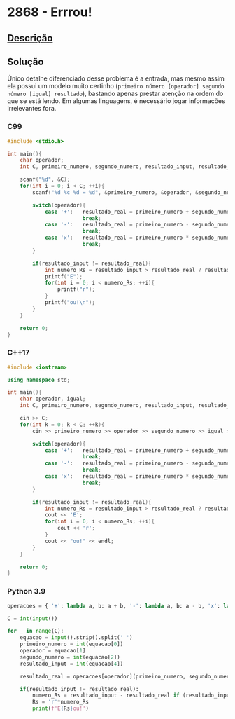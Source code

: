 # 2868 - Errrou!

## [Descrição](https://www.beecrowd.com.br/judge/pt/problems/view/2868)

## Solução

Único detalhe diferenciado desse problema é a entrada, mas mesmo assim ela possui um modelo muito certinho (`primeiro número [operador] segundo número [igual] resultado`), bastando apenas prestar atenção na ordem do que se está lendo. Em algumas linguagens, é necessário jogar informações irrelevantes fora.

### C99
```c
#include <stdio.h>

int main(){
    char operador;
    int C, primeiro_numero, segundo_numero, resultado_input, resultado_real;

    scanf("%d", &C);
    for(int i = 0; i < C; ++i){
        scanf("%d %c %d = %d", &primeiro_numero, &operador, &segundo_numero, &resultado_input);

        switch(operador){
            case '+':   resultado_real = primeiro_numero + segundo_numero;
                        break;
            case '-':   resultado_real = primeiro_numero - segundo_numero;
                        break;
            case 'x':   resultado_real = primeiro_numero * segundo_numero;
                        break;
        }

        if(resultado_input != resultado_real){
            int numero_Rs = resultado_input > resultado_real ? resultado_input - resultado_real : resultado_real - resultado_input;
            printf("E");
            for(int i = 0; i < numero_Rs; ++i){
                printf("r");
            }
            printf("ou!\n");
        }
    }

    return 0;
}
```

### C++17
```cpp
#include <iostream>

using namespace std;

int main(){
    char operador, igual;
    int C, primeiro_numero, segundo_numero, resultado_input, resultado_real;

    cin >> C;
    for(int k = 0; k < C; ++k){
        cin >> primeiro_numero >> operador >> segundo_numero >> igual >> resultado_input;

        switch(operador){
            case '+':   resultado_real = primeiro_numero + segundo_numero;
                        break;
            case '-':   resultado_real = primeiro_numero - segundo_numero;
                        break;
            case 'x':   resultado_real = primeiro_numero * segundo_numero;
                        break;
        }

        if(resultado_input != resultado_real){
            int numero_Rs = resultado_input > resultado_real ? resultado_input - resultado_real : resultado_real - resultado_input;
            cout << 'E';
            for(int i = 0; i < numero_Rs; ++i){
                cout << 'r';
            }
            cout << "ou!" << endl;
        }
    }

    return 0;
}
```

### Python 3.9
```python
operacoes = { '+': lambda a, b: a + b, '-': lambda a, b: a - b, 'x': lambda a, b: a * b }

C = int(input())

for _ in range(C):
    equacao = input().strip().split(' ')
    primeiro_numero = int(equacao[0])
    operador = equacao[1]
    segundo_numero = int(equacao[2])
    resultado_input = int(equacao[4])

    resultado_real = operacoes[operador](primeiro_numero, segundo_numero)

    if(resultado_input != resultado_real):
        numero_Rs = resultado_input - resultado_real if (resultado_input > resultado_real) else resultado_real - resultado_input
        Rs = 'r'*numero_Rs
        print(f'E{Rs}ou!')
```